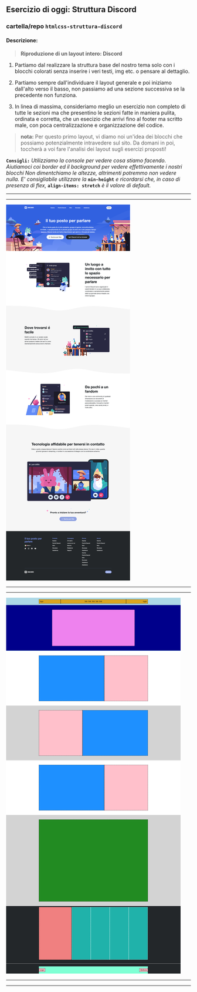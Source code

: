 
## Esercizio di oggi: Struttura Discord

### cartella/repo `htmlcss-struttura-discord`
#### Descrizione:

> **Riproduzione di un layout intero: Discord** 

1. Partiamo dal realizzare la struttura base del nostro tema solo con i  blocchi colorati senza inserire i veri testi, img etc. o pensare al dettaglio. 

1. Partiamo sempre dall'individuare il layout generale e poi iniziamo dall'alto verso il basso, non passiamo ad una sezione successiva se la precedente non funziona.

1. In linea di massima, consideriamo meglio un esercizio non completo di tutte le sezioni ma che presentino le sezioni fatte in maniera pulita, ordinata e corretta, che un esecizio che arrivi fino al footer ma scritto male, con poca centralizzazione e organizzazione del codice.

>**nota:** Per questo primo layout, vi diamo noi un'idea dei blocchi che possiamo potenzialmente intravedere sul sito. Da domani in poi, toccherà a voi fare l'analisi dei layout sugli esercizi proposti!

**`Consigli:`** _Utilizziamo la console per vedere cosa stiamo facendo.
Aiutiamoci coi border ed il background per vedere effettivamente i nostri blocchi
Non dimentchiamo le altezze, altrimenti potremmo non vedere nulla. E' consigliabile utilizzare la_ **`min-height`** _e ricordarsi che, in caso di presenza di flex,_ **`align-items: stretch`** _è il valore di default._

---
---
![screenshot-1](img-md/Screenshot_final.png "Sito da riprodurre")

---
---

![screenshot-2](img-md/Screenshot_blocks.png "Schema a blocchi pre-fornito")

---
---